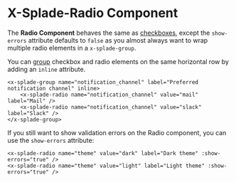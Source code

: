 # X-Splade-Radio Component

The **Radio Component** behaves the same as [checkboxes](/form-checkbox.md), except the `show-errors` attribute defaults to `false` as you almost always want to wrap multiple radio elements in a `x-splade-group`.

You can [group](/form-group.md) checkbox and radio elements on the same horizontal row by adding an `inline` attribute.

```blade
<x-splade-group name="notification_channel" label="Preferred notification channel" inline>
    <x-splade-radio name="notification_channel" value="mail" label="Mail" />
    <x-splade-radio name="notification_channel" value="slack" label="Slack" />
</x-splade-group>
```

If you still want to show validation errors on the Radio component, you can use the `show-errors` attribute:

```blade
<x-splade-radio name="theme" value="dark" label="Dark theme" :show-errors="true" />
<x-splade-radio name="theme" value="light" label="Light theme" :show-errors="true" />
```